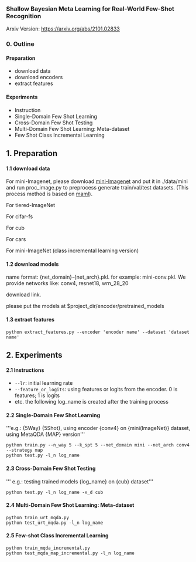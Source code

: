 
### Shallow Bayesian Meta Learning for Real-World Few-Shot Recognition
Arxiv Version: https://arxiv.org/abs/2101.02833

### 0. Outline
#### Preparation
  - download data
  - download encoders
  - extract features
#### Experiments
  - Instruction
  - Single-Domain Few Shot Learning
  - Cross-Domain Few Shot Testing
  - Multi-Domain Few Shot Learning: Meta-dataset
  - Few Shot Class Incremental Learning

## 1. Preparation
#### 1.1 download data
For mini-Imagenet, please download [mini-Imagenet](https://drive.google.com/open?id=0B3Irx3uQNoBMQ1FlNXJsZUdYWEE) and put it in ./data/mini and run proc_image.py to preprocess generate train/val/test datasets. (This process method is based on [maml](https://github.com/cbfinn/maml)).

For tiered-ImageNet

For cifar-fs

For cub

For cars

For mini-ImageNet (class incremental learning version)

#### 1.2 download models
name format: {net_domain}-{net_arch}.pkl. for example: mini-conv.pkl.
We provide networks like: conv4, resnet18, wrn_28_20

download link.

please put the models at $project_dir/encoder/pretrained_models

#### 1.3 extract features

```
python extract_features.py --encoder 'encoder name' --dataset 'dataset name'
```


## 2. Experiments
#### 2.1 Instructions
* ``` --lr ```: initial learning rate
* ``` --feature_or_logits ```: using features or logits from the encoder. 0 is features; 1 is logits
* etc.
the following log_name is created after the training process
#### 2.2 Single-Domain Few Shot Learning
'''e.g.: {5Way} {5Shot}, using encoder {conv4} on {mini(ImageNet)} dataset, using MetaQDA {MAP} version'''

```
python train.py --n_way 5 --k_spt 5 --net_domain mini --net_arch conv4 --strategy map
python test.py -l_n log_name
```

#### 2.3 Cross-Domain Few Shot Testing
''' e.g.: testing trained models {log_name} on {cub} dataset''' 
```
python test.py -l_n log_name -x_d cub
```
#### 2.4 Multi-Domain Few Shot Learning: Meta-dataset
```
python train_urt_mqda.py
python test_urt_mqda.py -l_n log_name
```
#### 2.5 Few-shot Class Incremental Learning
```
python train_mqda_incremental.py
python test_mqda_map_incremental.py -l_n log_name
```
